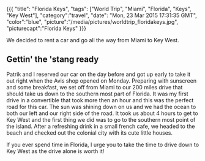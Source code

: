 {{{
  "title": "Florida Keys",
  "tags": ["World Trip", "Miami", "Florida", "Keys", "Key West"],
  "category":"travel",
  "date": "Mon, 23 Mar 2015 17:31:35 GMT",
  "color":"blue",
  "picture":"/media/pictures/worldtrip_floridakeys.jpg",
  "picturecapt":"Florida Keys"
}}}

We decided to rent a car and go all the way from Miami to Key West.
<!--more-->
## Gettin' the 'stang ready
Patrik and I reserved our car on the day before and got up early to take it out right when the Avis shop opened on Monday. Preparing with
sunscreen and some breakfast, we set off from Miami to our 200 miles drive that should take us down to the southern most part of Florida.
It was my first drive in a convertible that took more then an hour and this was the perfect road for this car. The sun was shining down
on us and we had the ocean to both our left and our right side of the road. It took us about 4 hours to get to Key West and the first
thing we did was to go to the southern most point of the island. After a refreshing drink in a small french cafe, we headed to the beach
and checked out the colonial city with its cute little houses.

If you ever spend time in Florida, I urge you to take the time to drive down to Key West as the drive alone is worth it!


<!--gallery:media/pictures/floridakeys-->


